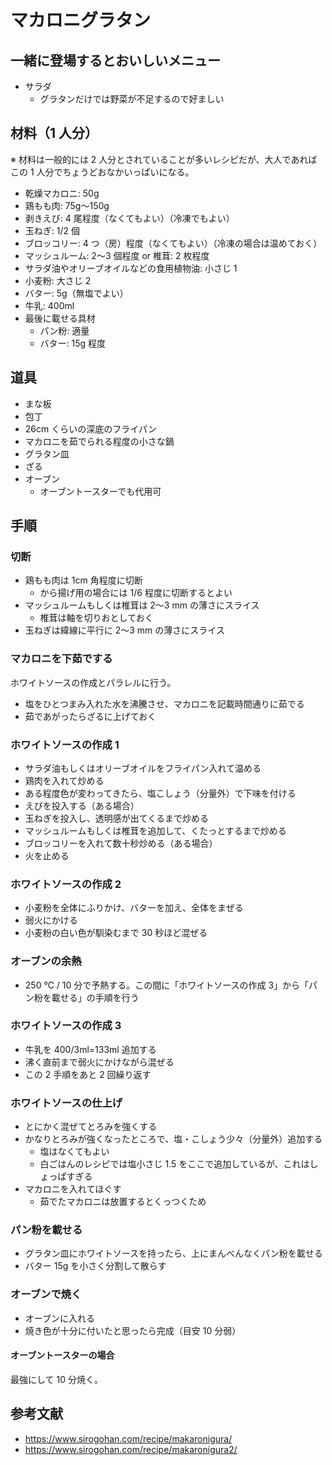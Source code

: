 # マカロニグラタン

## 一緒に登場するとおいしいメニュー

- サラダ
  - グラタンだけでは野菜が不足するので好ましい

## 材料（1 人分）

※ 材料は一般的には 2 人分とされていることが多いレシピだが、大人であればこの 1 人分でちょうどおなかいっぱいになる。 

- 乾燥マカロニ: 50g
- 鶏もも肉: 75g〜150g
- 剥きえび: 4 尾程度（なくてもよい）（冷凍でもよい）
- 玉ねぎ: 1/2 個
- ブロッコリー: 4 つ（房）程度（なくてもよい）（冷凍の場合は温めておく）
- マッシュルーム: 2〜3 個程度 or 椎茸: 2 枚程度
- サラダ油やオリーブオイルなどの食用植物油: 小さじ 1
- 小麦粉: 大さじ 2
- バター: 5g（無塩でよい）
- 牛乳: 400ml
- 最後に載せる具材
  - パン粉: 適量
  - バター: 15g 程度

## 道具

- まな板
- 包丁
- 26cm くらいの深底のフライパン
- マカロニを茹でられる程度の小さな鍋
- グラタン皿
- ざる
- オーブン
  - オーブントースターでも代用可

## 手順

### 切断

- 鶏もも肉は 1cm 角程度に切断
  - から揚げ用の場合には 1/6 程度に切断するとよい
- マッシュルームもしくは椎茸は 2〜3 mm の薄さにスライス
  - 椎茸は軸を切りおとしておく
- 玉ねぎは緯線に平行に 2〜3 mm の薄さにスライス

### マカロニを下茹でする

ホワイトソースの作成とパラレルに行う。

- 塩をひとつまみ入れた水を沸騰させ、マカロニを記載時間通りに茹でる
- 茹であがったらざるに上げておく

### ホワイトソースの作成 1

- サラダ油もしくはオリーブオイルをフライパン入れて温める
- 鶏肉を入れて炒める
- ある程度色が変わってきたら、塩こしょう（分量外）で下味を付ける
- えびを投入する（ある場合）
- 玉ねぎを投入し、透明感が出てくるまで炒める
- マッシュルームもしくは椎茸を追加して、くたっとするまで炒める
- ブロッコリーを入れて数十秒炒める（ある場合）
- 火を止める

### ホワイトソースの作成 2

- 小麦粉を全体にふりかけ、バターを加え、全体をまぜる
- 弱火にかける
- 小麦粉の白い色が馴染むまで 30 秒ほど混ぜる

### オーブンの余熱

- 250 ℃ / 10 分で予熱する。この間に「ホワイトソースの作成 3」から「パン粉を載せる」の手順を行う

### ホワイトソースの作成 3

- 牛乳を 400/3ml=133ml 追加する
- 沸く直前まで弱火にかけながら混ぜる
- この 2 手順をあと 2 回繰り返す

### ホワイトソースの仕上げ

- とにかく混ぜてとろみを強くする
- かなりとろみが強くなったところで、塩・こしょう少々（分量外）追加する
  - 塩はなくてもよい
  - 白ごはんのレシピでは塩小さじ 1.5 をここで追加しているが、これはしょっぱすぎる
- マカロニを入れてほぐす
  - 茹でたマカロニは放置するとくっつくため

### パン粉を載せる

- グラタン皿にホワイトソースを持ったら、上にまんべんなくパン粉を載せる
- バター 15g を小さく分割して散らす

### オーブンで焼く

- オーブンに入れる
- 焼き色が十分に付いたと思ったら完成（目安 10 分弱）

#### オーブントースターの場合

最強にして 10 分焼く。

## 参考文献

- https://www.sirogohan.com/recipe/makaronigura/
- https://www.sirogohan.com/recipe/makaronigura2/
  